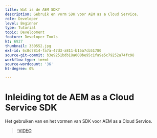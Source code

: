 ```yaml
---
title: Wat is de AEM SDK?
description: Gebruik en vorm SDK voor AEM as a Cloud Service.
role: Developer
level: Beginner
type: Tutorial
topic: Development
feature: Developer Tools
kt: 6927
thumbnail: 330552.jpg
exl-id: 6c0c7814-fa7a-47d3-a811-b15a7cb51780
source-git-commit: b3e9251bdb18a008be95c1fa9e5c79252a74fc98
workflow-type: tm+mt
source-wordcount: '36'
ht-degree: 0%

---
```


# Inleiding tot de AEM as a Cloud Service SDK

Het gebruiken van en het vormen van SDK voor AEM as a Cloud Service.

>[!VIDEO](https://video.tv.adobe.com/v/330552?quality=12&learn=on)
